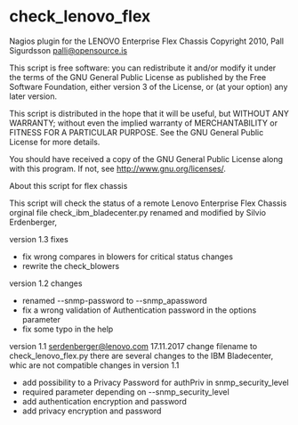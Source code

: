 # check_lenovo_flex
Nagios plugin for the LENOVO Enterprise Flex Chassis
Copyright 2010, Pall Sigurdsson <palli@opensource.is>

This script is free software: you can redistribute it and/or modify
it under the terms of the GNU General Public License as published by
the Free Software Foundation, either version 3 of the License, or
(at your option) any later version.

This script is distributed in the hope that it will be useful,
but WITHOUT ANY WARRANTY; without even the implied warranty of
MERCHANTABILITY or FITNESS FOR A PARTICULAR PURPOSE.  See the
GNU General Public License for more details.

You should have received a copy of the GNU General Public License
along with this program.  If not, see <http://www.gnu.org/licenses/>.

About this script for flex chassis

This script will check the status of a remote Lenovo Enterprise Flex Chassis
orginal file check_ibm_bladecenter.py renamed and modified by Silvio Erdenberger,

version 1.3
fixes
* fix wrong compares in blowers for critical status
changes
* rewrite the check_blowers

version 1.2
changes
* renamed --snmp-password to --snmp_apassword
* fix a wrong validation of Authentication password in the options parameter
* fix some typo in the help

version 1.1
serdenberger@lenovo.com 17.11.2017
change filename to check_lenovo_flex.py
there are several changes to the IBM Bladecenter, whic are not compatible
changes in version 1.1
* add possibility to a Privacy Password for authPriv in snmp_security_level
* required parameter depending on --snmp_security_level
* add authentication encryption and password
* add privacy encryption and password

